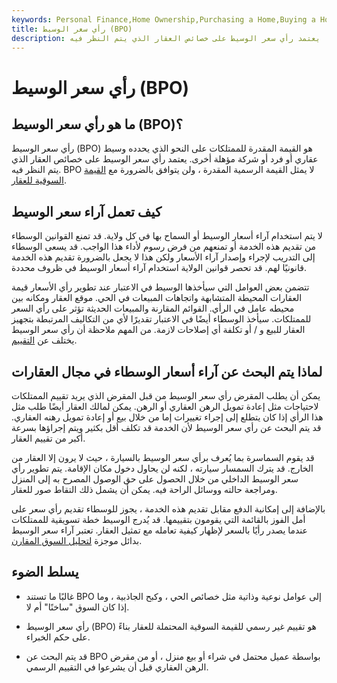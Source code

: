 ```yaml
---
keywords: Personal Finance,Home Ownership,Purchasing a Home,Buying a Home
title: رأي سعر الوسيط (BPO)
description: القيمة المقدرة للممتلكات على النحو الذي يحدده سمسار عقارات أو فرد أو شركة مؤهلة أخرى. يعتمد رأي سعر الوسيط على خصائص العقار الذي يتم النظر فيه.
---
```


# رأي سعر الوسيط (BPO)
## ما هو رأي سعر الوسيط (BPO)؟

رأي سعر الوسيط (BPO) هو القيمة المقدرة للممتلكات على النحو الذي يحدده وسيط عقاري أو فرد أو شركة مؤهلة أخرى. يعتمد رأي سعر الوسيط على خصائص العقار الذي يتم النظر فيه. BPO لا يمثل القيمة الرسمية المقدرة ، ولن يتوافق بالضرورة مع [القيمة السوقية للعقار](/marketvalue).

## كيف تعمل آراء سعر الوسيط

لا يتم استخدام آراء أسعار الوسيط أو السماح بها في كل ولاية. قد تمنع القوانين الوسطاء من تقديم هذه الخدمة أو تمنعهم من فرض رسوم لأداء هذا الواجب. قد يسعى الوسطاء إلى التدريب لإجراء وإصدار آراء الأسعار ولكن هذا لا يجعل بالضرورة تقديم هذه الخدمة قانونيًا لهم. قد تحصر قوانين الولاية استخدام آراء أسعار الوسيط في ظروف محددة.

تتضمن بعض العوامل التي سيأخذها الوسيط في الاعتبار عند تطوير رأي الأسعار قيمة العقارات المحيطة المتشابهة واتجاهات المبيعات في الحي. موقع العقار ومكانه بين محيطه عامل في الرأي. القوائم المقارنة والمبيعات الحديثة تؤثر على رأي السعر للممتلكات. سيأخذ الوسطاء أيضًا في الاعتبار تقديرًا لأي من التكاليف المرتبطة بتجهيز العقار للبيع و / أو تكلفة أي إصلاحات لازمة. من المهم ملاحظة أن رأي سعر الوسيط يختلف عن [التقييم](/appraisal).

## لماذا يتم البحث عن آراء أسعار الوسطاء في مجال العقارات

يمكن أن يطلب المقرض رأي سعر الوسيط من قبل المقرض الذي يريد تقييم الممتلكات لاحتياجات مثل إعادة تمويل الرهن العقاري أو الرهن. يمكن لمالك العقار أيضًا طلب مثل هذا الرأي إذا كان يتطلع إلى إجراء تغييرات إما من خلال بيع أو إعادة تمويل رهنه العقاري. قد يتم البحث عن رأي سعر الوسيط لأن الخدمة قد تكلف أقل بكثير ويتم إجراؤها بسرعة أكبر من تقييم العقار.

قد يقوم السماسرة بما يُعرف برأي سعر الوسيط بالسيارة ، حيث لا يرون إلا العقار من الخارج. قد يترك السمسار سيارته ، لكنه لن يحاول دخول مكان الإقامة. يتم تطوير رأي سعر الوسيط الداخلي من خلال الحصول على حق الوصول المصرح به إلى المنزل ومراجعة حالته ووسائل الراحة فيه. يمكن أن يشمل ذلك التقاط صور للعقار.

بالإضافة إلى إمكانية الدفع مقابل تقديم هذه الخدمة ، يجوز للوسطاء تقديم رأي سعر على أمل الفوز بالقائمة التي يقومون بتقييمها. قد يُدرج الوسيط خطة تسويقية للممتلكات عندما يصدر رأيًا بالسعر لإظهار كيفية تعامله مع تمثيل العقار. تعتبر آراء سعر الوسيط بدائل موجزة [لتحليل السوق المقارن](/comparative-market-analysis).

## يسلط الضوء

- غالبًا ما تستند BPO إلى عوامل نوعية وذاتية مثل خصائص الحي ، وكبح الجاذبية ، وما إذا كان السوق "ساخنًا" أم لا.

- رأي سعر الوسيط (BPO) هو تقييم غير رسمي للقيمة السوقية المحتملة للعقار بناءً على حكم الخبراء.

- قد يتم البحث عن BPO بواسطة عميل محتمل في شراء أو بيع منزل ، أو من مقرض الرهن العقاري قبل أن يشرعوا في التقييم الرسمي.

